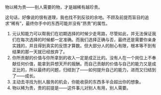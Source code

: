 物以稀为贵——别人需要的物，才是越稀有越珍贵。

这句话，好像说的很有道理，我也找不到反驳的余地。不顾及前提而盲目的追求“稀有”，最终你手中的东西可能并没有“昂贵”的属性。

1. 元认知能力可以帮我们在初期选择的时候少走弯路，尽管如此，并无法保证我们在每次选择的时候都一定准确。而我们选择正确与否，最终还是需要你亲身实践的，并且得到真实的反馈才算数。但大部分人的耐心有限，根本等不到有结果的那一天就已经放弃了。
2. 你所贡献的价值与你所拿到的收入一定是成正比的。没有人在一个岗位上不奉献任何价值，能拿到异想天开的报酬。而自己贡献的价值与自己的能力又是成正比的，所以最终的问题，归结到了——如何提升自己的能力，进而又归结到了——成长。
3. 主动去寻找为别人服务的机会，你能收获的东西多半会超出你的想象。
4. 物以稀为贵，贵的前提是——这件事儿对别人有用，别人需要。





